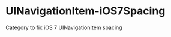 UINavigationItem-iOS7Spacing
============================

Category to fix iOS 7 UINavigationItem spacing

